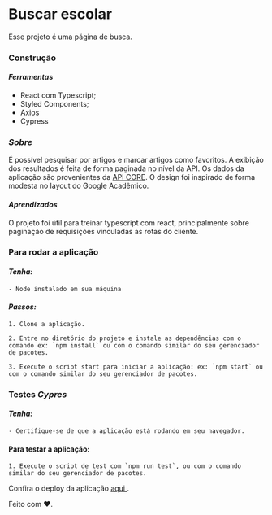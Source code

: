# Buscar escolar

Esse projeto é uma página de busca.

### Construção

#### _Ferramentas_

- React com Typescript;
- Styled Components;
- Axios
- Cypress

### _Sobre_

É possível pesquisar por artigos e marcar artigos como favoritos. A exibição dos resultados é feita de forma paginada no nível da API. Os dados da aplicação são provenientes da [ API CORE](https://core.ac.uk/docs/#!/all/search). O design foi inspirado de forma modesta no layout do Google Acadêmico.

#### _Aprendizados_

O projeto foi útil para treinar typescript com react, principalmente sobre paginação de requisições vinculadas as rotas do cliente.

### Para rodar a aplicação

#### _Tenha:_

    - Node instalado em sua máquina

#### _Passos:_

    1. Clone a aplicação.

    2. Entre no diretório dp projeto e instale as dependências com o comando ex: `npm install` ou com o comando similar do seu gerenciador de pacotes.

    3. Execute o script start para iniciar a aplicação: ex: `npm start` ou com o comando similar do seu gerenciador de pacotes.

### Testes _Cypres_

#### _Tenha:_

    - Certifique-se de que a aplicação está rodando em seu navegador.

#### Para testar a aplicação:

    1. Execute o script de test com `npm run test`, ou com o comando similar do seu gerenciador de pacotes.

Confira o deploy da aplicação [ aqui ](https://school-research.vercel.app/).

Feito com :heart:.
